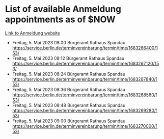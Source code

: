 # List of available Anmeldung appointments as of $NOW
[Link to Anmeldung website](https://service.berlin.de/terminvereinbarung/termin/tag.php?termin=1&anliegen[]=120686&dienstleisterlist=122210,122217,327316,122219,327312,122227,327314,122231,327346,122243,327348,122254,122252,329742,122260,329745,122262,329748,122271,327278,122273,327274,122277,327276,330436,122280,327294,122282,327290,122284,327292,122291,327270,122285,327266,122286,327264,122296,327268,150230,329760,122297,327286,122294,327284,122312,329763,122314,329775,122304,327330,122311,327334,122309,327332,317869,122281,327352,122279,329772,122283,122276,327324,122274,327326,122267,329766,122246,327318,122251,327320,122257,327322,122208,327298,122226,327300&herkunft=http%3A%2F%2Fservice.berlin.de%2Fdienstleistung%2F120686%2F)
- Freitag, 5. Mai 2023 08:00 Bürgeramt Rathaus Spandau https://service.berlin.de/terminvereinbarung/termin/time/1683266400/153/
- Freitag, 5. Mai 2023 08:12 Bürgeramt Rathaus Spandau https://service.berlin.de/terminvereinbarung/termin/time/1683267120/153/
- Freitag, 5. Mai 2023 08:24 Bürgeramt Rathaus Spandau https://service.berlin.de/terminvereinbarung/termin/time/1683267840/153/
- Freitag, 5. Mai 2023 08:36 Bürgeramt Rathaus Spandau https://service.berlin.de/terminvereinbarung/termin/time/1683268560/153/
- Freitag, 5. Mai 2023 08:48 Bürgeramt Rathaus Spandau https://service.berlin.de/terminvereinbarung/termin/time/1683269280/153/
- Freitag, 5. Mai 2023 09:00 Bürgeramt Rathaus Spandau https://service.berlin.de/terminvereinbarung/termin/time/1683270000/153/
